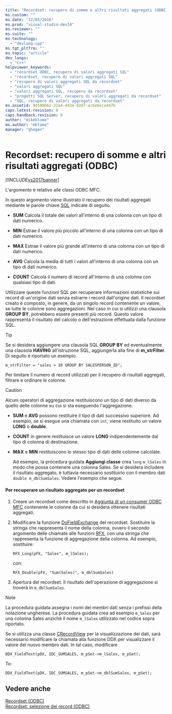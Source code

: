 ```yaml
---
title: "Recordset: recupero di somme e altri risultati aggregati (ODBC) | Microsoft Docs"
ms.custom: ""
ms.date: "12/05/2016"
ms.prod: "visual-studio-dev14"
ms.reviewer: ""
ms.suite: ""
ms.technology: 
  - "devlang-cpp"
ms.tgt_pltfrm: ""
ms.topic: "article"
dev_langs: 
  - "C++"
helpviewer_keywords: 
  - "recordset ODBC, recupero di valori aggregati SQL"
  - "recordset, recupero di valori aggregati SQL"
  - "recupero di valori aggregati SQL da recordset"
  - "valori aggregati SQL"
  - "valori aggregati SQL, recupero da recordset"
  - "progetti SQL Server, recupero di valori aggregati da recordset"
  - "SQL, recupero di valori aggregati da recordset"
ms.assetid: 94500662-22a4-443e-82d7-acbe6eca447b
caps.latest.revision: 8
caps.handback.revision: 8
author: "mikeblome"
ms.author: "mblome"
manager: "ghogen"
---
```

# Recordset: recupero di somme e altri risultati aggregati (ODBC)
[!INCLUDE[vs2017banner](../../assembler/inline/includes/vs2017banner.md)]

L'argomento è relativo alle classi ODBC MFC.  
  
 In questo argomento viene illustrato il recupero dei risultati aggregati mediante le parole chiave [SQL](../../data/odbc/sql.md) indicate di seguito.  
  
-   **SUM** Calcola il totale dei valori all'interno di una colonna con un tipo di dati numerico.  
  
-   **MIN** Estrae il valore più piccolo all'interno di una colonna con un tipo di dati numerico.  
  
-   **MAX** Estrae il valore più grande all'interno di una colonna con un tipo di dati numerico.  
  
-   **AVG** Calcola la media di tutti i valori all'interno di una colonna con un tipo di dati numerico.  
  
-   **COUNT** Calcola il numero di record all'interno di una colonna con qualsiasi tipo di dati.  
  
 Utilizzare queste funzioni SQL per recuperare informazioni statistiche sui record di un'origine dati senza estrarre i record dall'origine dati.  Il recordset creato è composto, in genere, da un singolo record contenente un valore, se tutte le colonne sono aggregazioni. Nel caso in cui si utilizzi una clausola **GROUP BY**, potrebbero essere presenti più record. Questo valore rappresenta il risultato del calcolo o dell'estrazione effettuata dalla funzione SQL.  
  
> [!TIP]
>  Se si desidera aggiungere una clausola SQL **GROUP BY** ed eventualmente una clausola **HAVING** all'istruzione SQL, aggiungerla alla fine di **m\_strFilter**.  Di seguito è riportato un esempio.  
  
```  
m_strFilter = "sales > 10 GROUP BY SALESPERSON_ID";  
```  
  
 Per limitare il numero di record utilizzati per il recupero di risultati aggregati, filtrare e ordinare le colonne.  
  
> [!CAUTION]
>  Alcuni operatori di aggregazione restituiscono un tipo di dati diverso da quello delle colonne su cui si sta eseguendo l'aggregazione.  
  
-   **SUM** e **AVG** possono restituire il tipo di dati successivo superiore. Ad esempio, se si esegue una chiamata con `int`, viene restituito un valore **LONG** o **double**.  
  
-   **COUNT** in genere restituisce un valore **LONG** indipendentemente dal tipo di colonna di destinazione.  
  
-   **MAX** e **MIN** restituiscono lo stesso tipo di dati delle colonne calcolate.  
  
     Ad esempio, la procedura guidata **Aggiungi classe** crea `long` `m_lSales` in modo che possa contenere una colonna Sales. Se si desidera includere il risultato aggregato, è tuttavia necessario sostituirlo con il membro dati `double m_dblSumSales`.  Vedere l'esempio che segue.  
  
#### Per recuperare un risultato aggregato per un recordset  
  
1.  Creare un recordset come descritto in [Aggiunta di un consumer ODBC MFC](../../mfc/reference/adding-an-mfc-odbc-consumer.md) contenente le colonne da cui si desidera ottenere risultati aggregati.  
  
2.  Modificare la funzione [DoFieldExchange](../Topic/CRecordset::DoFieldExchange.md) del recordset.  Sostituire la stringa che rappresenta il nome della colonna, ovvero il secondo argomento delle chiamate alle funzioni [RFX](../../data/odbc/record-field-exchange-using-rfx.md), con una stringa che rappresenta la funzione di aggregazione della colonna.  Ad esempio, sostituire:  
  
    ```  
    RFX_Long(pFX, "Sales", m_lSales);  
    ```  
  
     con:  
  
    ```  
    RFX_Double(pFX, "Sum(Sales)", m_dblSumSales)  
    ```  
  
3.  Apertura del recordset.  Il risultato dell'operazione di aggregazione si troverà in `m_dblSumSales`.  
  
> [!NOTE]
>  La procedura guidata assegna i nomi dei membri dati senza i prefissi della notazione ungherese.  La procedura guidata crea ad esempio `m_Sales` per una colonna Sales anziché il nome `m_lSales` utilizzato nel codice sopra riportato.  
  
 Se si utilizza una classe [CRecordView](../../mfc/reference/crecordview-class.md) per la visualizzazione dei dati, sarà necessario modificare la chiamata alla funzione DDX per visualizzare il valore del nuovo membro dati. In tal caso, modificare  
  
```  
DDX_FieldText(pDX, IDC_SUMSALES, m_pSet->m_lSales, m_pSet);  
```  
  
 To:  
  
```  
DDX_FieldText(pDX, IDC_SUMSALES, m_pSet->m_dblSumSales, m_pSet);  
```  
  
## Vedere anche  
 [Recordset \(ODBC\)](../../data/odbc/recordset-odbc.md)   
 [Recordset: selezione dei record \(ODBC\)](../../data/odbc/recordset-how-recordsets-select-records-odbc.md)